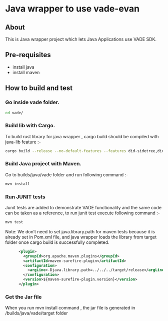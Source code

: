 # Java wrapper to use vade-evan

## About

This is Java wrapper project which lets Java Applications use VADE SDK.

## Pre-requisites

- install java
- install maven

## How to build and test

### Go inside vade folder.
```sh
cd vade/
```

### Build lib with Cargo.

To build rust library for java wrapper , cargo build should be compiled with java-lib feature :-
```sh
cargo build --release --no-default-features --features did-sidetree,did-read,did-write,didcomm,portable,vc-zkp,java-lib
```

### Build Java project with Maven.

Go to builds/java/vade folder and run following command :-
```sh
mvn install
```

### Run JUNIT tests

Junit tests are added to demonstrate VADE functionality and the same code can be taken as a reference, to run junit test execute following command :-
```sh
mvn test
```

Note: We don’t need to set java.library.path for maven tests because it is already set in Pom.xml file, and java wrapper loads the library from target folder once cargo build is successfully completed.  

```xml
      <plugin>
        <groupId>org.apache.maven.plugins</groupId>
        <artifactId>maven-surefire-plugin</artifactId>
        <configuration>
          <argLine>-Djava.library.path=../../../target/release</argLine>
        </configuration>
        <version>${maven-surefire-plugin.version}</version>
      </plugin>
```

### Get the Jar file 

When you run mvn install command , the jar file is generated in /builds/java/vade/target folder